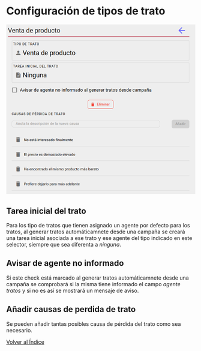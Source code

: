 # Configuración de tipos de trato

![conftipotrato](./img/conftipotrato.png)

## Tarea inicial del trato

Para los tipo de tratos que tienen asignado un agente por defecto para los tratos, al generar tratos automáticamnete desde una campaña se creará una tarea inicial asociada a ese trato y ese agente del tipo indicado en este selector, siempre que sea diferenta a *ninguna*. 

## Avisar de agente no informado

Si este check está marcado al generar tratos automáticamnete desde una campaña se comprobará si la misma tiene informado el campo *agente tratos* y si no es así se mostrará un mensaje de aviso. 


## Añadir causas de perdida de trato

Se pueden añadir tantas posibles causa de pérdida del trato como sea necesario.

[Volver al Índice](./index.md)